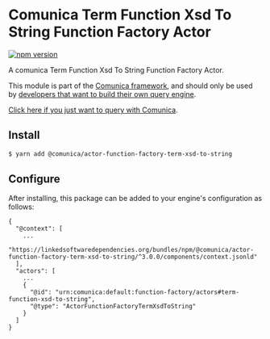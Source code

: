 # Comunica Term Function Xsd To String Function Factory Actor

[![npm version](https://badge.fury.io/js/%40comunica%2Factor-function-factory-term-function-xsd-to-string.svg)](https://www.npmjs.com/package/@comunica/actor-function-factory-term-xsd-to-string)

A comunica Term Function Xsd To String Function Factory Actor.

This module is part of the [Comunica framework](https://github.com/comunica/comunica),
and should only be used by [developers that want to build their own query engine](https://comunica.dev/docs/modify/).

[Click here if you just want to query with Comunica](https://comunica.dev/docs/query/).

## Install

```bash
$ yarn add @comunica/actor-function-factory-term-xsd-to-string
```

## Configure

After installing, this package can be added to your engine's configuration as follows:
```text
{
  "@context": [
    ...
    "https://linkedsoftwaredependencies.org/bundles/npm/@comunica/actor-function-factory-term-xsd-to-string/^3.0.0/components/context.jsonld"
  ],
  "actors": [
    ...
    {
      "@id": "urn:comunica:default:function-factory/actors#term-function-xsd-to-string",
      "@type": "ActorFunctionFactoryTermXsdToString"
    }
  ]
}
```
